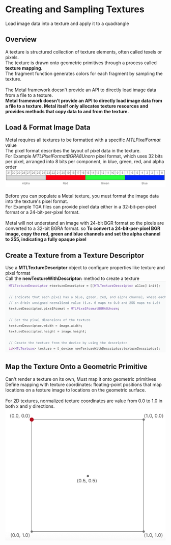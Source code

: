 # Creating and Sampling Textures
Load image data into a texture and apply it to a quadrangle

## Overview
A texture is structured collection of texture elements, often called texels or pixels.<br>
The texture is drawn onto geometric primitives through a process called <b>texture mapping</b>.<br>
The fragment function generates colors for each fragment by sampling the texture.
<br><br>
The Metal framework doesn't provide an API to directly load image data from a file to a texture.<br>
<b>Metal framework doesn't provide an API to directly load image data from a file to a texture. Metal itself only allocates texture resources and provides methods that copy data to and from the texture.</b>

## Load & Format Image Data
Metal requires all textures to be formatted with a specific *MTLPixelFormat* value<br>
The pixel format describes the layout of pixel data in the texture.<br>
For Example *MTLPixelFormatBGRA8Unorn* pixel format, which uses 32 bits per pixel, arranged into 8 bits per component, in blue, green, red, and alpha order 
![MTLPixelFormatBGRA8Unorn](./ImageWarehouse/MTLPixelFormatBGRA8Unorn.png)<br><br>
Before you can populate a Metal texture, you must format the image data into the texture's pixel format.<br>
For Example TGA files can provide pixel data either in a 32-bit-per-pixel format or a 24-bit-per-pixel format.<br><br>
Metal will not understand an image with 24-bit BGR format so the pixels are converted to a 32-bit BGRA format. so <b>To convert a 24-bit-per-pixel BGR image, copy the red, green and blue channels and set the alpha channel to 255, indicating a fully opaque pixel</b>

## Create a Texture from a Texture Descriptor
Use a <b>MTLTextureDescriptor</b> object to configure properties like texture and pixel format<br>
Call the <b>newTextureWithDescriptor:</b> method to create a texture
![MTLTextureDescriptor](./ImageWarehouse/MTLTextureDescriptor.png)<br>

## Map the Texture Onto a Geometric Primitive
Can't render a texture on its own, Must map it onto geometric primitives<br>
Define mapping with texture coordinates: floating-point positions that map locations on a texture image to locations on the geometric surface.
<br><br>
For 2D textures, normalized texture coordinates are value from 0.0 to 1.0 in both x and y directions.
![texelCoordinate](./ImageWarehouse/texelCoordinate.png)